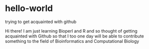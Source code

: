 # hello-world
trying to get acquainted with github

Hi there! 
I am just learning Bioperl and R and so thought of getting acquainted with Github so that I too one day will be able to contribute something to the field of Bioinformatics and Computational Biology
